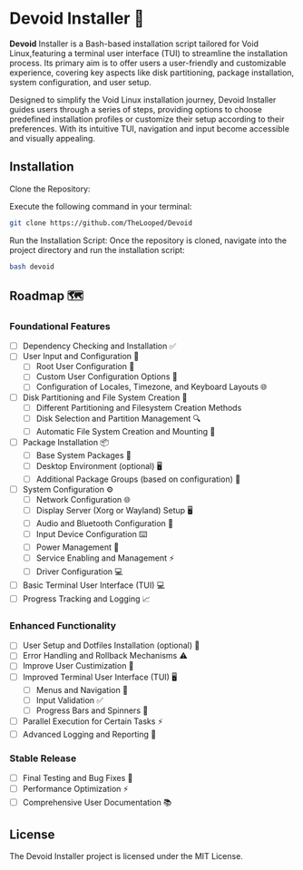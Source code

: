 # Devoid Installer 🚀

**Devoid** Installer is a Bash-based installation script tailored for Void Linux,featuring a terminal user interface (TUI) to
streamline the installation process. Its primary aim is to offer users a user-friendly and customizable experience, covering
key aspects like disk partitioning, package installation, system configuration, and user setup.

Designed to simplify the Void Linux installation journey, Devoid Installer guides users through a series of steps, providing
options to choose predefined installation profiles or customize their setup according to their preferences. With its intuitive
TUI, navigation and input become accessible and visually appealing.

## Installation

Clone the Repository:

Execute the following command in your terminal:

```bash
git clone https://github.com/TheLooped/Devoid

```

Run the Installation Script: 
Once the repository is cloned, navigate into the project directory and run the installation script:

```bash
bash devoid
```

## Roadmap 🗺️

### Foundational Features

- [ ] Dependency Checking and Installation ✅
- [ ] User Input and Configuration 💬
  - [ ] Root User Configuration 🔑
  - [ ] Custom User Configuration Options 🔧
  - [ ]  Configuration of Locales, Timezone, and Keyboard Layouts 🌐
- [ ] Disk Partitioning and File System Creation 💽
  - [ ] Different Partitioning and Filesystem Creation Methods
  - [ ] Disk Selection and Partition Management 🔍
  - [ ] Automatic File System Creation and Mounting 📁
- [ ] Package Installation 📦
  - [ ] Base System Packages 🌰
  - [ ] Desktop Environment (optional) 🖥️
  - [ ] Additional Package Groups (based on configuration) 🧩
- [ ] System Configuration ⚙️
  - [ ] Network Configuration 🌐
  - [ ] Display Server (Xorg or Wayland) Setup 🖥️
  - [ ] Audio and Bluetooth Configuration 🎵
  - [ ] Input Device Configuration ⌨️
  - [ ] Power Management 🔋
  - [ ] Service Enabling and Management ⚡
  - [ ] Driver Configuration 💻
- [ ] Basic Terminal User Interface (TUI) 💻
- [ ] Progress Tracking and Logging 📈

### Enhanced Functionality

- [ ] User Setup and Dotfiles Installation (optional) 👤
- [ ] Error Handling and Rollback Mechanisms ⚠️
- [ ] Improve User Custimization 🔧
- [ ] Improved Terminal User Interface (TUI) 🖥️
  - [ ] Menus and Navigation 🧭
  - [ ] Input Validation ✅
  - [ ] Progress Bars and Spinners 🔄
- [ ] Parallel Execution for Certain Tasks ⚡
- [ ] Advanced Logging and Reporting 📝

### Stable Release

- [ ] Final Testing and Bug Fixes 🐞
- [ ] Performance Optimization ⚡
- [ ] Comprehensive User Documentation 📚

## License
The Devoid Installer project is licensed under the MIT License.
